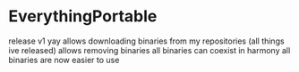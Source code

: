 # EverythingPortable

release v1 yay
allows downloading binaries from my repositories (all things ive released)
allows removing binaries
all binaries can coexist in harmony
all binaries are now easier to use
